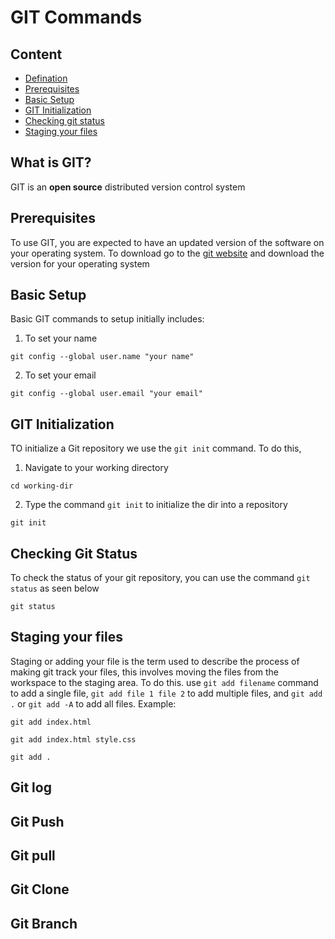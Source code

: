 # GIT Commands

## Content
- [Defination](#what-is-git)
- [Prerequisites](#prerequisites)
- [Basic Setup](#basic-setup)
- [GIT Initialization](#git-initialization)
- [Checking git status](#checking-git-status)
- [Staging your files](#staging-your-files)

## What is GIT?
GIT is an **open source** distributed version control system

## Prerequisites
To use GIT, you are expected to have an updated version of the software on your operating system.
To download go to the [git website]() and download the version for your operating system

## Basic Setup
Basic GIT commands to setup initially includes:
1. To set your name
```
git config --global user.name "your name"
```
2. To set your email
```
git config --global user.email "your email"
```

## GIT Initialization
TO initialize a Git repository we use the `git init` command. To do this,
1. Navigate to your working directory
```
cd working-dir
```
2. Type the command `git init` to initialize the dir into a repository
```
git init
```

## Checking Git Status
To check the status of your git repository, you can use the command `git status` as seen below
```
git status
```

## Staging your files
Staging or adding your file is the term used to describe the process of making git track your files, this involves moving the files from the workspace to the staging area. To do this. use `git add filename` command to add a single file, `git add file 1 file 2` to add multiple files, and `git add .` or `git add -A` to add all files. Example:
```
git add index.html
``` 
```
git add index.html style.css
```
```
git add .
```

## Git log
## Git Push
## Git pull
## Git Clone
## Git Branch